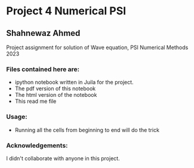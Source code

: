 # Project 4 Numerical PSI
## Shahnewaz Ahmed

Project assignment for solution of Wave equation, PSI Numerical Methods 2023

### Files contained here are:

- ipython notebook written in Juila for the project.
- The pdf version of this notebook
- The html version of the notebook
- This read me file

### Usage:
- Running all the cells from beginning to end will do the trick

### Acknowledgements:
I didn't collaborate with anyone in this project. 

